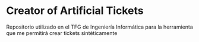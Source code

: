 # Creator of Artificial Tickets

Repositorio utilizado en el TFG de Ingeniería Informática para la herramienta que me permitirá crear tickets sintéticamente

